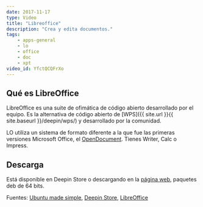 ```yaml
---
date: 2017-11-17
type: Video
title: "Libreoffice"
description: "Crea y edita documentos."
tags:
    - apps-general
    - lo
    - office
    - doc
    - xpt
video_id: YfctQCQFrXo
---
```


## Qué es LibreOffice

LibreOffice es una suite de ofimática de código abierto desarrollado por el equipo. Es la alternativa de código abierto de [WPS]({{ site.url }}{{ site.baseurl }}/deepin/wps/) y desarrollado por la comunidad.

LO utiliza un sistema de formato diferente a la que fue las primeras versiones Microsoft Office, el [OpenDocument](https://es.wikipedia.org/wiki/OpenDocument). Tienes Writer, Calc o Impress.

## Descarga

Está disponible en Deepin Store o descargando en la [página web](https://es.libreoffice.org/descarga/libreoffice-estable/), paquetes deb de 64 bits.

Fuentes: [Ubuntu made simple](https://www.youtube.com/channel/UCBsltZiJ0ACdbizilpCqscA), [Deepin Store](http://appstore.deepin.org/app/libreoffice), [LibreOffice](https://es.libreoffice.org/)
